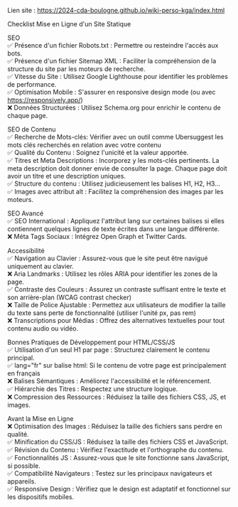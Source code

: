 Lien site : https://2024-cda-boulogne.github.io/wiki-perso-kga/index.html


Checklist Mise en Ligne d'un Site Statique<br>

SEO <br>
✅ Présence d'un fichier Robots.txt : Permettre ou resteindre l'accès aux bots. <br>
✅ Présence d'un fichier Sitemap XML : Faciliter la compréhension de la structure du site par les moteurs de recherche.<br>
✅ Vitesse du Site : Utilisez Google Lighthouse pour identifier les problèmes de performance. <br>
✅ Optimisation Mobile : S'assurer en responsive design mode (ou avec https://responsively.app/) <br>
❌ Données Structurées : Utilisez Schema.org pour enrichir le contenu de chaque page. <br>

SEO de Contenu <br>
✅ Recherche de Mots-clés: Vérifier avec un outil comme Ubersuggest les mots clés recherchés en relation avec votre contenu <br>
✅ Qualité du Contenu : Soignez l'unicité et la valeur apportée. <br>
✅ Titres et Meta Descriptions : Incorporez y les mots-clés pertinents. La meta description doit donner envie de consulter la page. Chaque page doit avoir un titre et une description uniques. <br>
✅ Structure du contenu : Utilisez judicieusement les balises H1, H2, H3... <br>
✅ Images avec attribut alt : Facilitez la compréhension des images par les moteurs. <br>

SEO Avancé <br>
✅ SEO International : Appliquez l'attribut lang sur certaines balises si elles contiennent quelques lignes de texte écrites dans une langue différente. <br>
❌ Méta Tags Sociaux : Intégrez Open Graph et Twitter Cards. <br>

Accessibilité <br>
✅ Navigation au Clavier : Assurez-vous que le site peut être navigué uniquement au clavier.<br>
❌ Aria Landmarks : Utilisez les rôles ARIA pour identifier les zones de la page.<br>
✅ Contraste des Couleurs : Assurez un contraste suffisant entre le texte et son arrière-plan (WCAG contrast checker)<br>
❌ Taille de Police Ajustable : Permettez aux utilisateurs de modifier la taille du texte sans perte de fonctionnalité (utiliser l'unité px, pas rem)<br>
❌ Transcriptions pour Médias : Offrez des alternatives textuelles pour tout contenu audio ou vidéo.<br>

Bonnes Pratiques de Développement pour HTML/CSS/JS<br>
✅ Utilisation d'un seul H1 par page : Structurez clairement le contenu principal.<br>
✅ lang="fr" sur balise html: Si le contenu de votre page est principalement en français<br>
❌ Balises Sémantiques : Améliorez l'accessibilité et le référencement.<br>
✅ Hiérarchie des Titres : Respectez une structure logique.<br>
❌ Compression des Ressources : Réduisez la taille des fichiers CSS, JS, et images.<br>

Avant la Mise en Ligne<br>
❌ Optimisation des Images : Réduisez la taille des fichiers sans perdre en qualité.<br>
✅ Minification du CSS/JS : Réduisez la taille des fichiers CSS et JavaScript.<br>
✅ Révision du Contenu : Vérifiez l'exactitude et l'orthographe du contenu.<br>
✅ Fonctionnalités JS : Assurez-vous que le site fonctionne sans JavaScript, si possible.<br>
✅ Compatibilité Navigateurs : Testez sur les principaux navigateurs et appareils.<br>
✅ Responsive Design : Vérifiez que le design est adaptatif et fonctionnel sur les dispositifs mobiles.<br>